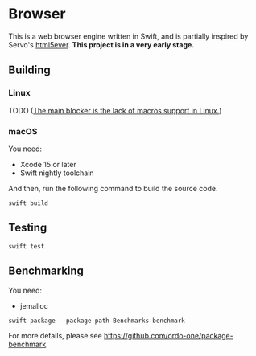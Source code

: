 # Browser

This is a web browser engine written in Swift, and is partially inspired by Servo's [html5ever](https://github.com/servo/html5ever). **This project is in a very early stage.**

## Building

### Linux

TODO ([The main blocker is the lack of macros support in Linux.](https://forums.swift.org/t/65427))

### macOS

You need:

- Xcode 15 or later
- Swift nightly toolchain

And then, run the following command to build the source code.

```shell
swift build
```

## Testing

```shell
swift test
```

## Benchmarking

You need:

- jemalloc

```shell
swift package --package-path Benchmarks benchmark
```

For more details, please see https://github.com/ordo-one/package-benchmark.
